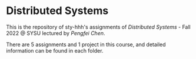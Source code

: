 # Distributed Systems

This is the repository of sty-hhh's assignments of *Distributed Systems* - Fall 2022 @ SYSU lectured by *Pengfei Chen*.

There are 5 assignments and 1 project in this course, and detailed information can be found in each folder.
